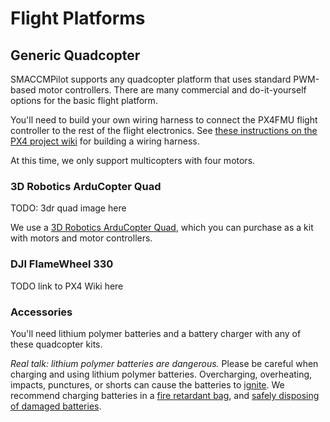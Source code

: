 
# Flight Platforms

## Generic Quadcopter

SMACCMPilot supports any quadcopter platform that uses standard PWM-based
motor controllers. There are many commercial and do-it-yourself options for
the basic flight platform.

You'll need to build your own wiring harness to connect the PX4FMU flight
controller to the rest of the flight electronics. See [these instructions
on the PX4 project wiki][fmu-breakout] for building a wiring harness.

At this time, we only support multicopters with four motors.

[fmu-breakout]: http://TODO/FIXME

### 3D Robotics ArduCopter Quad

TODO: 3dr quad image here

We use a [3D Robotics ArduCopter Quad][3drquad],
which you can purchase as a kit with motors and motor controllers.

[3drquad]: http://3drobotics.com/TODO/FIXME

### DJI FlameWheel 330

TODO link to PX4 Wiki here


### Accessories

You'll need lithium polymer batteries and a battery charger with any of these
quadcopter kits.

*Real talk: lithium polymer batteries are dangerous.* Please be careful when
charging and using lithium polymer batteries. Overcharging, overheating,
impacts, punctures, or shorts can cause the batteries to [ignite][]. We recommend
charging batteries in a [fire retardant bag][firebag], and [safely disposing
of damaged batteries][dispose].

[ignite]: http://youtube.com/FINDAFIREVIDEO/FIXME
[firebag]: http://FIXME
[dispose]: http://FIXME

